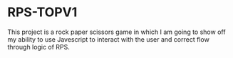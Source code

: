 # RPS-TOPV1
This project is a rock paper scissors game in which I am going to show off my ability to use Javescript to interact with the user and correct flow through logic of RPS.